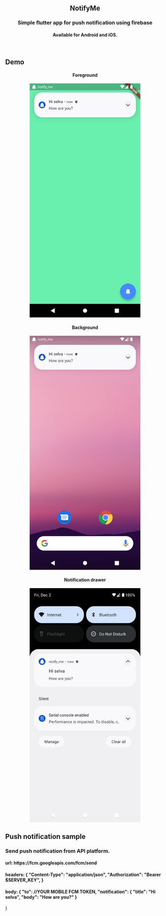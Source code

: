 <h2 align="center">
NotifyMe
</h2>

<h3 align="center">
Simple flutter app for push notification using firebase 
</h3>

<h4 align="center">
Available for Android and iOS.
</h4>

<br>

## Demo

<h4 align="center">
Foreground
</h4>

<p align="center">
   <img width=350 src="./foreground_notification.png" />
</p>

<h4 align="center">
Background
</h4>

<p align="center">
   <img width=350 src="./background_notification.png" />
</p>

<h4 align="center">
Notification drawer
</h4>

<p align="center">
   <img width=350 src="./notification_shade.png" />
</p>

## Push notification sample

<h3>
Send push notification from API platform.
</h3>

<h4>
url: https://fcm.googleapis.com/fcm/send
</h4>

<h4>
headers: {
"Content-Type": "application/json",
"Authorization": "Bearer $SERVER_KEY",
}
</h4>

<h4>
body: {
"to": //YOUR MOBILE FCM TOKEN,
"notification": {
"title": "Hi selva",
"body": "How are you?"
}
</h4>

}